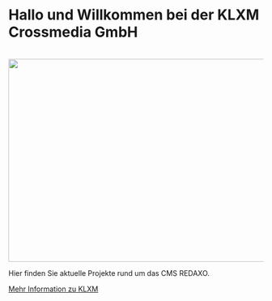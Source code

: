 # Hallo und Willkommen bei der KLXM Crossmedia GmbH

<div align="center">
	<br>
	<a href="https://klxm.de">
		<img src="https://github.com/KLXM/.github/blame/main/stuff/welcome.svg" width="800" height="400">
	</a>
	<br>
</div>

Hier finden Sie aktuelle Projekte rund um das CMS REDAXO.

[Mehr Information zu KLXM](https://klxm.de)
